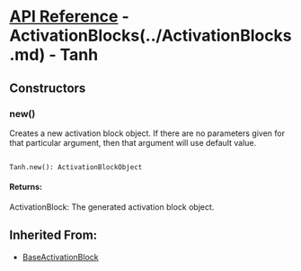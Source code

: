 # [API Reference](../../API.md) - ActivationBlocks(../ActivationBlocks.md) - Tanh

## Constructors

### new()

Creates a new activation block object. If there are no parameters given for that particular argument, then that argument will use default value.

```

Tanh.new(): ActivationBlockObject

```

#### Returns:

ActivationBlock: The generated activation block object.

## Inherited From:

* [BaseActivationBlock](BaseActivationBlock.md)
